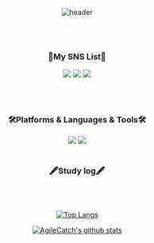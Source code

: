 <div align="center">
 
![header](https://capsule-render.vercel.app/api?type=cylinder&color=0:ffecd2,100:ff9a9e&height=150&section=header&text=Welcome&fontColor=ffffff&fontSize=60&animation=twinkling&fontAlignY=45&desc=AgileCatch%20GitHub%20Profile&descAlignY=70)

<br>
<br>

### 🐰My SNS List🐰<br>
<a href="https://www.instagram.com/molang___2/" target="_blank"><img src="https://img.shields.io/badge/Instagram-FFF5EE?style=flat-square&logo=Instagram&logoColor=#E4405F"/></a>
<a href="https://agilecatch.github.io/" target="_blank"><img src="https://img.shields.io/badge/DevBlog-FF6384?style=flat-square&logo=githubsponsors&logoColor=white"/></a>
<a href="mailto:agilecatch@gmail.com" target="_blank"><img src="https://img.shields.io/badge/agilecatch@gmail.com-F06B66?style=flat-square&logo=Gmail&logoColor=white"/></a>

<br>
<br>

### 🛠️Platforms & Languages & Tools🛠️
<img src="https://img.shields.io/badge/Kotlin-7F52FF?style=flat-square&logo=Kotlin&logoColor=white"/>
<img src="https://img.shields.io/badge/AndroidStudio-3DDC84?style=flat-square&logo=AndroidStudio&logoColor=white"/>


<br>
<br>

### 🖋️Study log🖋️
 
<br/>
<br/>
 
[![Top Langs](https://github-readme-stats.vercel.app/api/top-langs/?username=AgileCatch&layout=compact)](https://github.com/AgileCatch/github-readme-stats)

[![AgileCatch's github stats](https://github-readme-stats.vercel.app/api?username=AgileCatch&show_icons=true)](https://github.com/AgileCatch)
